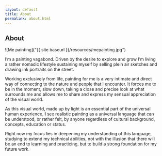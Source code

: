 ```yaml
---
layout: default
title: About
permalink: about.html
---
```


## About
![Me painting]("{{ site.baseurl }}/resources/mepainting.jpg")

I’m a painting vagabond. Driven by the desire to explore and grow I’m living a rather nomadic lifestyle sustaining myself by selling plein air sketches and drawing ink portraits on the street. 

Working exclusively from life, painting for me is a very intimate and direct way of connecting to the nature and people that I encounter. It forces me to be in the moment, slow down, taking a close and precise look at what surrounds me and allows me to share and express my sensual appreciation of the visual world. 

As this visual world, made up by light is an essential part of the universal human experience, I see realistic painting as a universal language that can be understood, or rather felt, by anyone regardless of cultural background, concepts, education or status. 

Right now my focus lies in deepening my understanding of this language, studying to extend my technical abilities, not with the illusion that there will be an end to learning and practicing, but to build a strong foundation for my future work.
